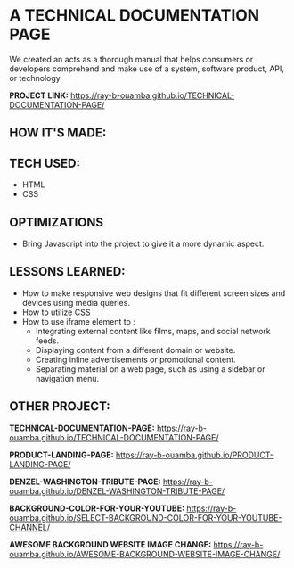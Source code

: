 # A TECHNICAL DOCUMENTATION PAGE
We created an acts as a thorough manual that helps consumers or developers comprehend and make use of a system, software product, API, or technology. 

**PROJECT LINK:**  https://ray-b-ouamba.github.io/TECHNICAL-DOCUMENTATION-PAGE/
## HOW IT'S MADE:
## TECH USED:
* HTML
* CSS

## OPTIMIZATIONS
* Bring Javascript into the project to give it a more dynamic aspect.


## LESSONS LEARNED:
* How to make responsive web designs that fit different screen sizes and devices using media queries.
* How to utilize CSS  
* How to use iframe element to :
    * Integrating external content like films, maps, and social network feeds.
    * Displaying content from a different domain or website.
    * Creating inline advertisements or promotional content.
    * Separating material on a web page, such as using a sidebar or navigation menu.
  
## OTHER PROJECT:
**TECHNICAL-DOCUMENTATION-PAGE:**
https://ray-b-ouamba.github.io/TECHNICAL-DOCUMENTATION-PAGE/

**PRODUCT-LANDING-PAGE:**
 https://ray-b-ouamba.github.io/PRODUCT-LANDING-PAGE/

**DENZEL-WASHINGTON-TRIBUTE-PAGE:**
https://ray-b-ouamba.github.io/DENZEL-WASHINGTON-TRIBUTE-PAGE/

**BACKGROUND-COLOR-FOR-YOUR-YOUTUBE:**
https://ray-b-ouamba.github.io/SELECT-BACKGROUND-COLOR-FOR-YOUR-YOUTUBE-CHANNEL/

**AWESOME BACKGROUND WEBSITE IMAGE CHANGE:**
https://ray-b-ouamba.github.io/AWESOME-BACKGROUND-WEBSITE-IMAGE-CHANGE/

